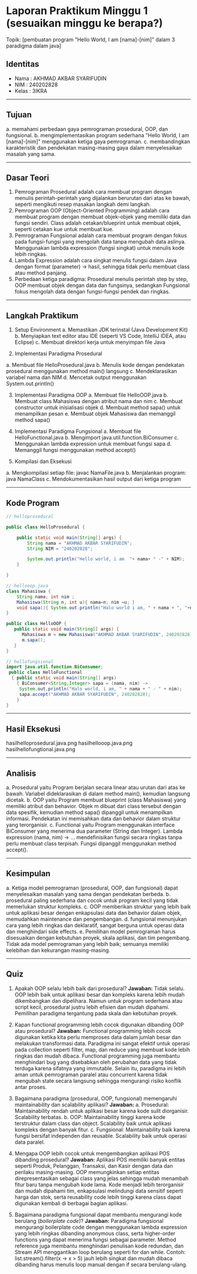 # Laporan Praktikum Minggu 1 (sesuaikan minggu ke berapa?)
Topik: [pembuatan program "Hello World, I am [nama]-[nim]" dalam 3 paradigma dalam java]

## Identitas
- Nama  : AKHMAD AKBAR SYARIFUDIN
- NIM   : 240202828
- Kelas : 3IKRA

---

## Tujuan
a. memahami perbedaan gaya pemrograman prosedural, OOP, dan fungsional.
b. mengimplementasikan program sederhana "Hello World, I am [nama]-[nim]" menggunakan ketiga gaya pemrograman.
c. membandingkan karakteristik dan pendekatan masing-masing gaya dalam menyelesaikan masalah yang sama.

---

## Dasar Teori
1. Pemrograman Prosedural adalah cara membuat program dengan menulis perintah-perintah yang dijalankan berurutan dari atas ke bawah, seperti mengikuti resep masakan langkah demi langkah.
2. Pemrograman OOP (Object-Oriented Programming) adalah cara membuat program dengan membuat objek-objek yang memiliki data dan fungsi sendiri. Class adalah cetakan/blueprint untuk membuat objek, seperti cetakan kue untuk membuat kue.
3. Pemrograman Fungsional adalah cara membuat program dengan fokus pada fungsi-fungsi yang mengolah data tanpa mengubah data aslinya. Menggunakan lambda expression (fungsi singkat) untuk menulis kode lebih ringkas.
4. Lambda Expression adalah cara singkat menulis fungsi dalam Java dengan format (parameter) -> hasil, sehingga tidak perlu membuat class atau method panjang.
5. Perbedaan ketiga paradigma: Prosedural menulis perintah step by step, OOP membuat objek dengan data dan fungsinya, sedangkan Fungsional fokus mengolah data dengan fungsi-fungsi pendek dan ringkas.

---

## Langkah Praktikum

1. Setup Environment
a. Memastikan JDK terinstal (Java Development Kit)
b. Menyiapkan text editor atau IDE (seperti VS Code, IntelliJ IDEA, atau Eclipse)
c. Membuat direktori kerja untuk menyimpan file Java

2. Implementasi Paradigma Prosedural

a. Membuat file HelloProsedural.java
b. Menulis kode dengan pendekatan prosedural menggunakan method main() langsung
c. Mendeklarasikan variabel nama dan NIM
d. Mencetak output menggunakan System.out.println()

3. Implementasi Paradigma OOP
a. Membuat file HelloOOP.java
b. Membuat class Mahasiswa dengan atribut nama dan nim
c. Membuat constructor untuk inisialisasi objek
d. Membuat method sapa() untuk menampilkan pesan
e. Membuat objek Mahasiswa dan memanggil method sapa()

4. Implementasi Paradigma Fungsional
a. Membuat file HelloFunctional.java
b. Mengimport java.util.function.BiConsumer
c. Menggunakan lambda expression untuk membuat fungsi sapa
d. Memanggil fungsi menggunakan method accept()

5. Kompilasi dan Eksekusi

a. Mengkompilasi setiap file: javac NamaFile.java
b. Menjalankan program: java NamaClass
c. Mendokumentasikan hasil output dari ketiga program


---

## Kode Program
 

```java
// helloprosedural 

public class HelloProsedural {

    public static void main(String[] args) {
        String nama = "AKHMAD AKBAR SYARIFUDIN";
        String NIM = "240202828";

        System.out.println("Hello world, i am  "+ nama+ " -" + NIM);
    }

}
```

```java
// hellooop.java
class Mahasiswa {
    String nama; int nim ; 
    Mahasiswa(String n, int u){ nama=n; nim =u; } 
    void sapa(){ System.out.println("Halo world i am, " + nama + ", "+nim ); } 
}

public class HelloOOP {
   public static void main(String[] args) {
      Mahasiswa m = new Mahasiswa("AKHMAD AKBAR SYARIFUDIN", 240202828); 
      m.sapa(); 
   }
}
```

```java
// hellofungsional
import java.util.function.BiConsumer;
 public class HelloFunctional
  { public static void main(String[] args) 
    { BiConsumer<String,Integer> sapa = (nama, nim) -> 
     System.out.println("Halo world, i am, " + nama + " - " + nim);
     sapa.accept("AKHMAD AKBAR SYARIFUDIN", 240202828); 
    } 
} 
```

---

## Hasil Eksekusi

hasilhelloprosedural.java.png
hasilhellooop.java.png
hasilhellofungtional.java.png

---

## Analisis
a. Prosedural yaitu Program berjalan secara linear atau urutan dari atas ke bawah. Variabel dideklarasikan di dalam method main(), kemudian langsung dicetak. 
b. OOP yaitu Program membuat blueprint (class Mahasiswa) yang memiliki atribut dan behavior. Objek m dibuat dari class tersebut dengan data spesifik, kemudian method sapa() dipanggil untuk menampilkan informasi. Pendekatan ini memisahkan data dan behavior dalam struktur yang terorganisir.
c. Functional yaitu Program menggunakan interface BiConsumer yang menerima dua parameter (String dan Integer). Lambda expression (nama, nim) -> ... mendefinisikan fungsi secara ringkas tanpa perlu membuat class terpisah. Fungsi dipanggil menggunakan method accept().

---

## Kesimpulan

a. Ketiga model pemrograman (prosedural, OOP, dan fungsional) dapat menyelesaikan masalah yang sama dengan pendekatan berbeda.
b. prosedural paling sederhana dan cocok untuk program kecil yang tidak memerlukan struktur kompleks.
c. OOP memberikan struktur yang lebih baik untuk aplikasi besar dengan enkapsulasi data dan behavior dalam objek, memudahkan maintenance dan pengembangan.
d. fungsional menunjukan cara yang lebih ringkas dan deklaratif, sangat berguna untuk operasi data dan menghindari side effects.
e. Pemilihan model pemrograman harus disesuaikan dengan kebutuhan proyek, skala aplikasi, dan tim pengembang. Tidak ada model pemrograman yang lebih baik; semuanya memiliki kelebihan dan kekurangan masing-masing.


---

## Quiz
1. Apakah OOP selalu lebih baik dari prosedural?
   **Jawaban:** Tidak selalu. OOP lebih baik untuk aplikasi besar dan kompleks karena lebih mudah dikembangkan dan dipelihara. Namun untuk program sederhana atau script kecil, prosedural justru lebih efisien dan mudah dipahami. Pemilihan paradigma tergantung pada skala dan kebutuhan proyek.

2. Kapan functional programming lebih cocok digunakan dibanding OOP atau prosedural?
   **Jawaban:** Functional programming lebih cocok digunakan ketika kita perlu memproses data dalam jumlah besar dan melakukan transformasi data. Paradigma ini sangat efektif untuk operasi pada collection seperti filter, map, dan reduce yang membuat kode lebih ringkas dan mudah dibaca. Functional programming juga membantu menghindari bug yang disebabkan oleh perubahan data yang tidak terduga karena sifatnya yang immutable. Selain itu, paradigma ini lebih aman untuk pemrograman paralel atau concurrent karena tidak mengubah state secara langsung sehingga mengurangi risiko konflik antar proses.

3. Bagaimana paradigma (prosedural, OOP, fungsional) memengaruhi maintainability dan scalability aplikasi?
   **Jawaban:** 
a. Prosedural: Maintainability rendah untuk aplikasi besar karena kode sulit diorganisir. Scalability terbatas.
b. OOP: Maintainability tinggi karena kode terstruktur dalam class dan object. Scalability baik untuk aplikasi kompleks dengan banyak fitur.
c. Fungsional: Maintainability baik karena fungsi bersifat independen dan reusable. Scalability baik untuk operasi data paralel.

4. Mengapa OOP lebih cocok untuk mengembangkan aplikasi POS dibanding prosedural?
   **Jawaban:** Aplikasi POS memiliki banyak entitas seperti Produk, Pelanggan, Transaksi, dan Kasir dengan data dan perilaku masing-masing. OOP memungkinkan setiap entitas direpresentasikan sebagai class yang jelas sehingga mudah menambah fitur baru tanpa mengubah kode lama. Kode menjadi lebih terorganisir dan mudah dipahami tim, enkapsulasi melindungi data sensitif seperti harga dan stok, serta reusability code lebih tinggi karena class dapat digunakan kembali di berbagai bagian aplikasi.

5. Bagaimana paradigma fungsional dapat membantu mengurangi kode berulang (*boilerplate code*)?
   **Jawaban:** Paradigma fungsional mengurangi boilerplate code dengan menggunakan lambda expression yang lebih ringkas dibanding anonymous class, serta higher-order functions yang dapat menerima fungsi sebagai parameter. Method reference juga membantu menghindari penulisan kode redundan, dan Stream API menggantikan loop berulang seperti for dan while. Contoh: list.stream().filter(x -> x > 5) jauh lebih singkat dan mudah dibaca dibanding harus menulis loop manual dengan if secara berulang-ulang.
